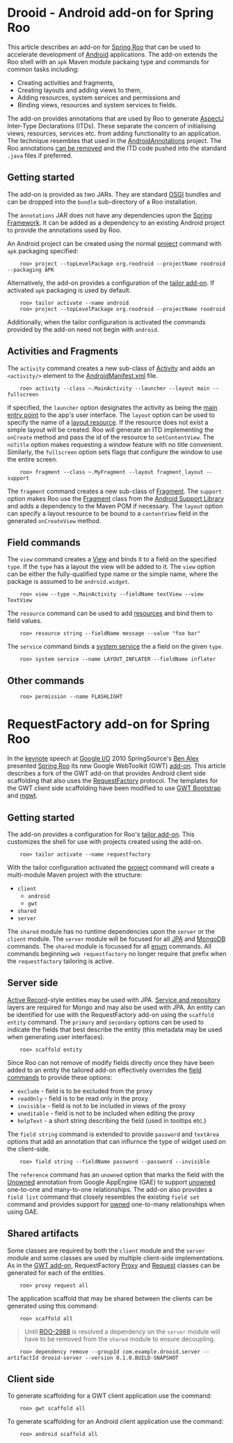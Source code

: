 # Drooid - Android add-on for Spring Roo

This article describes an add-on for [Spring Roo](http://www.springsource.org/spring-roo) that can be used to accelerate development of [Android](http://developer.android.com/) applications. The add-on extends the Roo shell with an `apk` Maven module packaing type and commands for common tasks including:

* Creating activities and fragments,
* Creating layouts and adding views to them,
* Adding resources, system services and permissions and
* Binding views, resources and system services to fields.

The add-on provides annotations that are used by Roo to generate [AspectJ](http://www.eclipse.org/aspectj/) Inter-Type Declarations (ITDs). These separate the concern of initialising views, resources, services etc. from adding functionality to an application. The technique resembles that used in the [AndroidAnnotations](http://androidannotations.org/) project. The Roo annotations [can be removed](http://static.springsource.org/spring-roo/reference/html/removing.html) and the ITD code pushed into the standard `.java` files if preferred.

## Getting started

The add-on is provided as two JARs. They are standard [OSGI](http://felix.apache.org/) bundles and can be dropped into the `bundle` sub-directory of a Roo installation.

The `ànnotations` JAR does not have any dependencies upon the [Spring Framework](http://www.springsource.org/spring-framework). It can be added as a dependency to an existing Android project to provide the annotations used by Roo.

An Android project can be created using the normal [project](http://static.springsource.org/spring-roo/reference/html/beginning.html) command with `apk` packaging specified:

        roo> project --topLevelPackage org.roodroid --projectName roodroid --packaging APK

Alternatively, the add-on provides a configuration of the [tailor add-on](http://static.springsource.org/spring-roo/reference/html/base-tailor.html). If activated `apk` packaging is used by default.

        roo> tailor activate --name android
        roo> project --topLevelPackage org.roodroid --projectName roodroid

Additionally, when the tailor configuration is activated the commands provided by the add-on need not begin with `android`.

## Activities and Fragments

The `activity` command creates a new sub-class of [Activity](http://developer.android.com/reference/android/app/Activity.html) and adds an `<activity/>` element to the [AndroidManifest.xml](http://developer.android.com/guide/topics/manifest/manifest-intro.html) file.

        roo> activity --class ~.MainActivity --launcher --layout main --fullscreen

If specified, the `launcher` option designates the activity as being the [main entry point](http://developer.android.com/training/basics/activity-lifecycle/starting.html#launching-activity) to the app's user interface. The `layout` option can be used to specify the name of a [layout resource](http://developer.android.com/guide/topics/resources/layout-resource.html). If the resource does not exist a simple layout will be created. Roo will generate an ITD implementing the `onCreate` method and pass the id of the resource to `setContentView`. The `noTitle` option makes requesting a window feature with no title convenient. Similarly, the `fullscreen` option sets flags that configure the window to use the entire screen.

        roo> fragment --class ~.MyFragment --layout fragment_layout --support

The `fragment` command creates a new sub-class of [Fragment](http://developer.android.com/reference/android/app/Fragment.html). The `support` option makes Roo use the [Fragment](http://developer.android.com/reference/android/support/v4/app/Fragment.html) class from the [Android Support Library](http://developer.android.com/training/basics/fragments/support-lib.html) and adds a dependency to the Maven POM if necessary. The `layout` option can specify a layout resource to be bound to a `contentView` field in the generated `onCreateView` method.

## Field commands

The `view` command creates a [View](http://developer.android.com/reference/android/view/View.html) and binds it to a field on the specified `type`. If the `type` has a layout the view will be added to it. The `view` option can be either the fully-qualified type name or the simple name, where the package is assumed to be `android.widget`.

        roo> view --type ~.MainActivity --fieldName textView --view TextView

The `resource` command can be used to add [resources](http://developer.android.com/guide/topics/resources/available-resources.html) and bind them to field values.

        roo> resource string --fieldName message --value "foo bar"

The `service` command binds a [system service](http://developer.android.com/reference/android/content/Context.html#getSystemService%28java.lang.String%29) the a field on the given `type`.

        roo> system service --name LAYOUT_INFLATER --fieldName inflater

## Other commands

        roo> permission --name FLASHLIGHT
        
        
# RequestFactory add-on for Spring Roo

In the [keynote](http://www.youtube.com/watch?v=a46hJYtsP-8) speech at [Google I/O](http://code.google.com/io) 2010 SpringSource's [Ben Alex](http://www.springone2gx.com/conference/speaker/ben_alex) presented [Spring Roo](http://www.springsource.org/spring-roo) its new Google WebToolkit (GWT) [add-on](http://static.springsource.org/spring-roo/reference/html/base-gwt.html). This article describes a fork of the GWT add-on that provides Android client side scaffolding that also uses the [RequestFactory](https://developers.google.com/web-toolkit/doc/latest/DevGuideRequestFactory) protocol. The templates for the GWT client side scaffolding have been modified to use [GWT Bootstrap](http://gwtbootstrap.github.com/) and [mgwt](http://www.m-gwt.com/).

## Getting started

The add-on provides a configuration for Roo's [tailor add-on](http://static.springsource.org/spring-roo/reference/html/base-tailor.html). This customizes the shell for use with projects created using the add-on.

        roo> tailor activate --name requestfactory

With the tailor configuration activated the [project](http://static.springsource.org/spring-roo/reference/html/beginning.html) command will create a multi-module Maven project with the structure:

+ `client`
    - `android`
    - `gwt`
+ `shared`
+ `server`

The `shared` module has no runtime dependencies upon the `server` or the `client` module. The `server` module will be focused for all [JPA](http://static.springsource.org/spring-roo/reference/html/base-persistence.html) and [MongoDB](http://static.springsource.org/spring-roo/reference/html/base-layers.html) commands. The `shared` module is focussed for all [enum](http://static.springsource.org/spring-roo/reference/html/command-index.html#command-index-enum-constant) commands. All commands beginning `web requestfactory` no longer require that prefix when the `requestfactory` tailoring is active.

## Server side

[Active Record](http://static.springsource.org/spring-roo/reference/html/base-layers.html)-style entities may be used with JPA. [Service and repository](http://blog.springsource.org/2011/09/14/new-application-layering-and-persistence-choices-in-spring-roo/) layers are required for Mongo and may also be used with JPA. An entity can be identified for use with the RequestFactory add-on using the `scaffold entity` command. The `primary` and `secondary` options can be used to indicate the fields that best describe the entity (this metadata may be used when generating user interfaces).

        roo> scaffold entity

Since Roo can not remove of modify fields directly once they have been added to an entity the tailored add-on effectively overrides the [field commands](http://static.springsource.org/spring-roo/reference/html/base-persistence.html#d4e1640) to provide these options:

+ `exclude` - field is to be excluded from the proxy
+ `readOnly` - field is to be read only in the proxy
+ `invisible` - field is not to be included in views of the proxy
+ `uneditable` - field is not to be included when editing the proxy
+ `helpText` - a short string describing the field (used in tooltips etc.)

The `field string` command is extended to provide `password` and `textArea` options that add an annotation that can influrnce the type of widget used on the client-side.

        roo> field string --fieldName password --password --invisible

The `reference` command has an `unowned` option that marks the field with the [Unowned](http://code.google.com/p/datanucleus-appengine/source/browse/trunk/src/com/google/appengine/datanucleus/annotations/Unowned.java) annotation from Google AppEngine (GAE) to support [unowned](https://developers.google.com/appengine/docs/java/datastore/jdo/relationships#Unowned_Relationships) one-to-one and many-to-one relationships. The add-on also provides a `field list` command that closely resembles the existing `field set` command and provides support for [owned](https://developers.google.com/appengine/docs/java/datastore/jdo/relationships#Owned_One_to_Many_Relationships) one-to-many relationships when using GAE.

## Shared artifacts

Some classes are required by both the `client` module and the `server` module and some classes are used by multiple client-side implementations.
As in the [GWT add-on](http://static.springsource.org/spring-roo/reference/html/base-gwt.html), RequestFactory [Proxy](http://google-web-toolkit.googlecode.com/svn/javadoc/2.1/com/google/gwt/requestfactory/shared/EntityProxy.html) and [Request](http://google-web-toolkit.googlecode.com/svn/javadoc/2.1/com/google/gwt/requestfactory/shared/Request.html) classes can be generated for each of the entities.

        roo> proxy request all

The application scaffold that may be shared between the clients can be generated using this command:

        roo> scaffold all

> Until [ROO-2988](https://jira.springsource.org/browse/ROO-2988) is resolved a dependency on the `server` module will have to be removed from the `shared` module to ensure decoupling.

        roo> dependency remove --groupId com.example.drooid.server --artifactId drooid-server --version 0.1.0.BUILD-SNAPSHOT

## Client side

To generate scaffolding for a GWT client application use the command:

        roo> gwt scaffold all

To generate scaffolding for an Android client application use the command:

        roo> android scaffold all       
